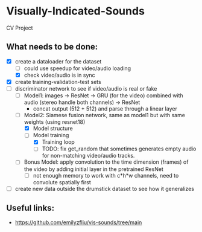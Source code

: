 # Visually-Indicated-Sounds

CV Project

## What needs to be done:

* [x] create a dataloader for the dataset
  * [ ] could use speedup for video/audio loading
  * [x] check video/audio is in sync
* [x] create training-validation-test sets
* [ ] discriminator network to see if video/audio is real or fake
  * [ ] Model1: images -> ResNet -> GRU (for the video) combined with audio (stereo handle both channels) -> ResNet 
    * concat output (512 + 512) and parse through a linear layer
  * [ ] Model2: Siamese fusion network, same as model1 but with same weights (using resnet18)
    * [x] Model structure
    * [ ] Model training
      * [x] Training loop
      * [ ] TODO: fix get_random that sometimes generates empty audio for non-matching video/audio tracks.
  * [ ] Bonus Model: apply convolution to the time dimension (frames) of the video by adding initial layer in the pretrained ResNet
    * [ ] not enough memory to work with c\*h\*w channels, need to convolute spatially first
* [ ] create new data outside the drumstick dataset to see how it generalizes

## Useful links:

* https://github.com/emilyzfliu/vis-sounds/tree/main
